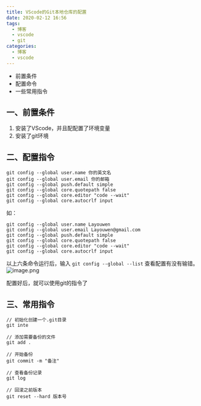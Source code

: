 ```yaml
---
title: VScode的Git本地仓库的配置
date: 2020-02-12 16:56
tags:
  - 博客
  - vscode
  - git
categories:
  - 博客
  - vscode
---
```


+ 前置条件
+ 配置命令
+ 一些常用指令



## 一、前置条件


1. 安装了VScode，并且配配置了环境变量
2. 安装了git环境



## 二、配置指令


```git
git config --global user.name 你的英文名
git config --global user.email 你的邮箱
git config --global push.default simple
git config --global core.quotepath false
git config --global core.editor "code --wait"
git config --global core.autocrlf input
```



如：



```git
git config --global user.name Layouwen
git config --global user.email Layouwen@gmail.com
git config --global push.default simple
git config --global core.quotepath false
git config --global core.editor "code --wait"
git config --global core.autocrlf input
```



以上六条命令运行后，输入 `git config --global --list` 查看配置有没有输错。  
![image.png](https://qinius.easyhappy.top/avan/202506291903853.png)




配置好后，就可以使用git的指令了



## 
## 三、常用指令


```git
// 初始化创建一个.git目录
git inte  

// 添加需要备份的文件
git add .  

// 开始备份
git commit -m "备注"  

// 查看备份记录
git log

// 回滚之前版本
git reset --hard 版本号
```


